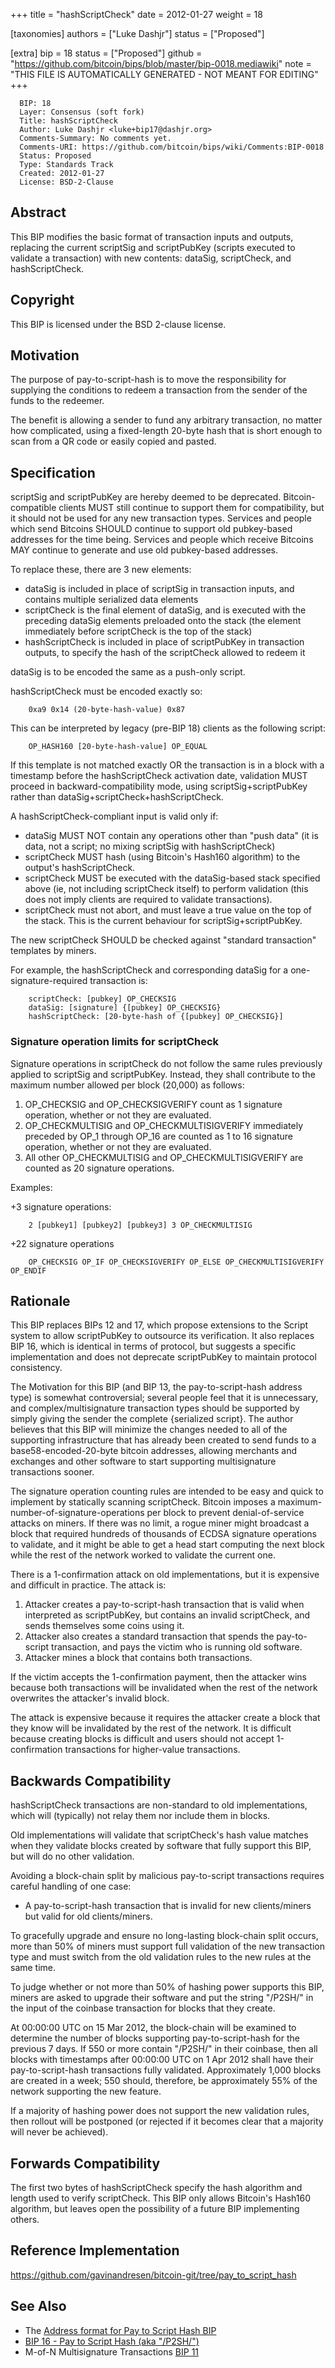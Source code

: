 
+++
title = "hashScriptCheck"
date = 2012-01-27
weight = 18

[taxonomies]
authors = ["Luke Dashjr"]
status = ["Proposed"]

[extra]
bip = 18
status = ["Proposed"]
github = "https://github.com/bitcoin/bips/blob/master/bip-0018.mediawiki"
note = "THIS FILE IS AUTOMATICALLY GENERATED - NOT MEANT FOR EDITING"
+++

```
  BIP: 18
  Layer: Consensus (soft fork)
  Title: hashScriptCheck
  Author: Luke Dashjr <luke+bip17@dashjr.org>
  Comments-Summary: No comments yet.
  Comments-URI: https://github.com/bitcoin/bips/wiki/Comments:BIP-0018
  Status: Proposed
  Type: Standards Track
  Created: 2012-01-27
  License: BSD-2-Clause
```

<h2>Abstract</h2>


This BIP modifies the basic format of transaction inputs and outputs, replacing the current scriptSig and scriptPubKey (scripts executed to validate a transaction) with new contents: dataSig, scriptCheck, and hashScriptCheck.

<h2>Copyright</h2>


This BIP is licensed under the BSD 2-clause license.

<h2>Motivation</h2>


The purpose of pay-to-script-hash is to move the responsibility for supplying the conditions to redeem a transaction from the sender of the funds to the redeemer.

The benefit is allowing a sender to fund any arbitrary transaction, no matter how complicated, using a fixed-length 20-byte hash that is short enough to scan from a QR code or easily copied and pasted.

<h2>Specification</h2>


scriptSig and scriptPubKey are hereby deemed to be deprecated.
Bitcoin-compatible clients MUST still continue to support them for compatibility, but it should not be used for any new transaction types.
Services and people which send Bitcoins SHOULD continue to support old pubkey-based addresses for the time being.
Services and people which receive Bitcoins MAY continue to generate and use old pubkey-based addresses.

To replace these, there are 3 new elements:
*  dataSig is included in place of scriptSig in transaction inputs, and contains multiple serialized data elements
*  scriptCheck is the final element of dataSig, and is executed with the preceding dataSig elements preloaded onto the stack (the element immediately before scriptCheck is the top of the stack)
*  hashScriptCheck is included in place of scriptPubKey in transaction outputs, to specify the hash of the scriptCheck allowed to redeem it


dataSig is to be encoded the same as a push-only script.

hashScriptCheck must be encoded exactly so:

```
    0xa9 0x14 (20-byte-hash-value) 0x87
```

This can be interpreted by legacy (pre-BIP 18) clients as the following script:

```
    OP_HASH160 [20-byte-hash-value] OP_EQUAL
```

If this template is not matched exactly OR the transaction is in a block with a timestamp before the hashScriptCheck activation date, validation MUST proceed in backward-compatibility mode, using scriptSig+scriptPubKey rather than dataSig+scriptCheck+hashScriptCheck.

A hashScriptCheck-compliant input is valid only if:
*  dataSig MUST NOT contain any operations other than "push data" (it is data, not a script; no mixing scriptSig with hashScriptCheck)
*  scriptCheck MUST hash (using Bitcoin's Hash160 algorithm) to the output's hashScriptCheck.
*  scriptCheck MUST be executed with the dataSig-based stack specified above (ie, not including scriptCheck itself) to perform validation (this does not imply clients are required to validate transactions).
*  scriptCheck must not abort, and must leave a true value on the top of the stack. This is the current behaviour for scriptSig+scriptPubKey.


The new scriptCheck SHOULD be checked against "standard transaction" templates by miners.

For example, the hashScriptCheck and corresponding dataSig for a one-signature-required transaction is:

```
    scriptCheck: [pubkey] OP_CHECKSIG
    dataSig: [signature] {[pubkey] OP_CHECKSIG}
    hashScriptCheck: [20-byte-hash of {[pubkey] OP_CHECKSIG}]
```

<h3>Signature operation limits for scriptCheck</h3>


Signature operations in scriptCheck do not follow the same rules previously applied to scriptSig and scriptPubKey.
Instead, they shall contribute to the maximum number allowed per block (20,000) as follows:

1.  OP_CHECKSIG and OP_CHECKSIGVERIFY count as 1 signature operation, whether or not they are evaluated.
1.  OP_CHECKMULTISIG and OP_CHECKMULTISIGVERIFY immediately preceded by OP_1 through OP_16 are counted as 1 to 16 signature operation, whether or not they are evaluated.
1.  All other OP_CHECKMULTISIG and OP_CHECKMULTISIGVERIFY are counted as 20 signature operations.


Examples:

+3 signature operations:
```
    2 [pubkey1] [pubkey2] [pubkey3] 3 OP_CHECKMULTISIG
```

+22 signature operations
```
    OP_CHECKSIG OP_IF OP_CHECKSIGVERIFY OP_ELSE OP_CHECKMULTISIGVERIFY OP_ENDIF
```

<h2>Rationale</h2>


This BIP replaces BIPs 12 and 17, which propose extensions to the Script system to allow scriptPubKey to outsource its verification.
It also replaces BIP 16, which is identical in terms of protocol, but suggests a specific implementation and does not deprecate scriptPubKey to maintain protocol consistency.

The Motivation for this BIP (and BIP 13, the pay-to-script-hash address type) is somewhat controversial; several people feel that it is unnecessary, and complex/multisignature transaction types should be supported by simply giving the sender the complete {serialized script}. The author believes that this BIP will minimize the changes needed to all of the supporting infrastructure that has already been created to send funds to a base58-encoded-20-byte bitcoin addresses, allowing merchants and exchanges and other software to start supporting multisignature transactions sooner.

The signature operation counting rules are intended to be easy and quick to implement by statically scanning scriptCheck.
Bitcoin imposes a maximum-number-of-signature-operations per block to prevent denial-of-service attacks on miners.
If there was no limit, a rogue miner might broadcast a block that required hundreds of thousands of ECDSA signature operations to validate, and it might be able to get a head start computing the next block while the rest of the network worked to validate the current one.

There is a 1-confirmation attack on old implementations, but it is expensive and difficult in practice. The attack is:

1.  Attacker creates a pay-to-script-hash transaction that is valid when interpreted as scriptPubKey, but contains an invalid scriptCheck, and sends themselves some coins using it.
1.  Attacker also creates a standard transaction that spends the pay-to-script transaction, and pays the victim who is running old software.
1.  Attacker mines a block that contains both transactions.


If the victim accepts the 1-confirmation payment, then the attacker wins because both transactions will be invalidated when the rest of the network overwrites the attacker's invalid block.

The attack is expensive because it requires the attacker create a block that they know will be invalidated by the rest of the network. It is difficult because creating blocks is difficult and users should not accept 1-confirmation transactions for higher-value transactions.

<h2>Backwards Compatibility</h2>


hashScriptCheck transactions are non-standard to old implementations, which will (typically) not relay them nor include them in blocks.

Old implementations will validate that scriptCheck's hash value matches when they validate blocks created by software that fully support this BIP, but will do no other validation.

Avoiding a block-chain split by malicious pay-to-script transactions requires careful handling of one case:

*  A pay-to-script-hash transaction that is invalid for new clients/miners but valid for old clients/miners.


To gracefully upgrade and ensure no long-lasting block-chain split occurs, more than 50% of miners must support full validation of the new transaction type and must switch from the old validation rules to the new rules at the same time.

To judge whether or not more than 50% of hashing power supports this BIP, miners are asked to upgrade their software and put the string "/P2SH/" in the input of the coinbase transaction for blocks that they create.

At 00:00:00 UTC on 15 Mar 2012, the block-chain will be examined to determine the number of blocks supporting pay-to-script-hash for the previous 7 days. If 550 or more contain "/P2SH/" in their coinbase, then all blocks with timestamps after 00:00:00 UTC on 1 Apr 2012 shall have their pay-to-script-hash transactions fully validated. Approximately 1,000 blocks are created in a week; 550 should, therefore, be approximately 55% of the network supporting the new feature.

If a majority of hashing power does not support the new validation rules, then rollout will be postponed (or rejected if it becomes clear that a majority will never be achieved).

<h2>Forwards Compatibility </h2>

The first two bytes of hashScriptCheck specify the hash algorithm and length used to verify scriptCheck.
This BIP only allows Bitcoin's Hash160 algorithm, but leaves open the possibility of a future BIP implementing others.

<h2>Reference Implementation</h2>


https://github.com/gavinandresen/bitcoin-git/tree/pay_to_script_hash

<h2>See Also</h2>


*  The <a href="/13" target="_blank">Address format for Pay to Script Hash BIP</a>
*  <a href="/16" target="_blank">BIP 16 - Pay to Script Hash (aka "/P2SH/")</a>
*  M-of-N Multisignature Transactions <a href="/11" target="_blank">BIP 11</a>
